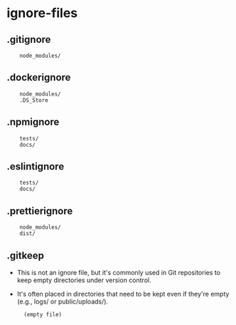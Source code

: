 # ignore-files

## .gitignore

        node_modules/

## .dockerignore

        node_modules/
        .DS_Store

## .npmignore

        tests/
        docs/

## .eslintignore

        tests/
        docs/

## .prettierignore

        node_modules/
        dist/

## .gitkeep

- This is not an ignore file, but it's commonly used in Git repositories to keep empty directories under version control.
  
- It's often placed in directories that need to be kept even if they're empty (e.g., logs/ or public/uploads/).

        (empty file)


